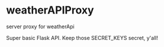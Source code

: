 # weatherAPIProxy
server proxy for weatherApi 

Super basic Flask API. Keep those SECRET_KEYS secret, y'all!
